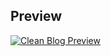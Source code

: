 ## Preview

[![Clean Blog Preview](https://startbootstrap.com/assets/img/templates/clean-blog.jpg)](https://blackrockdigital.github.io/startbootstrap-clean-blog/)

